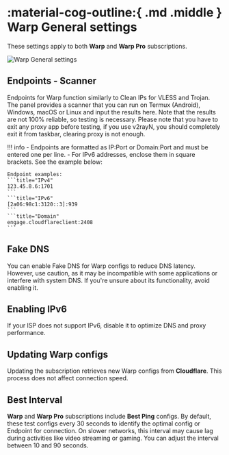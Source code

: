 # :material-cog-outline:{ .md .middle } Warp General settings

These settings apply to both **Warp** and **Warp Pro** subscriptions.  

![Warp General settings](../images/warp-settings.jpg)

## Endpoints - Scanner

Endpoints for Warp function similarly to Clean IPs for VLESS and Trojan. The panel provides a scanner that you can run on Termux (Android), Windows, macOS or Linux and input the results here. Note that the results are not 100% reliable, so testing is necessary. Please note that you have to exit any proxy app before testing, if you use v2rayN, you should completely exit it from taskbar, clearing proxy is not enough.

!!! info
    - Endpoints are formatted as IP:Port or Domain:Port and must be entered one per line.
    - For IPv6 addresses, enclose them in square brackets. See the example below:

    Endpoint examples:
    ```title="IPv4"
    123.45.8.6:1701
    ```
    ```title="IPv6"
    [2a06:98c1:3120::3]:939
    ```
    ```title="Domain"
    engage.cloudflareclient:2408
    ```  

## Fake DNS

You can enable Fake DNS for Warp configs to reduce DNS latency. However, use caution, as it may be incompatible with some applications or interfere with system DNS. If you're unsure about its functionality, avoid enabling it.

## Enabling IPv6

If your ISP does not support IPv6, disable it to optimize DNS and proxy performance.

## Updating Warp configs

Updating the subscription retrieves new Warp configs from **Cloudflare**. This process does not affect connection speed.

## Best Interval

**Warp** and **Warp Pro** subscriptions include **Best Ping** configs. By default, these test configs every 30 seconds to identify the optimal config or Endpoint for connection. On slower networks, this interval may cause lag during activities like video streaming or gaming. You can adjust the interval between 10 and 90 seconds.
